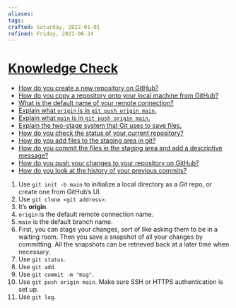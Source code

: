 ```yaml
---
aliases: 
tags: 
crafted: Saturday, 2022-01-01
refined: Friday, 2022-06-24
---
```


# [Knowledge Check](https://www.theodinproject.com/paths/foundations/courses/foundations/lessons/git-basics#knowledge-check)

- [How do you create a new repository on GitHub?](https://www.theodinproject.com/paths/foundations/courses/foundations/lessons/git-basics#new-github-repo)
- [How do you copy a repository onto your local machine from GitHub?](https://www.theodinproject.com/paths/foundations/courses/foundations/lessons/git-basics#github-to-local)
- [What is the default name of your remote connection?](https://www.theodinproject.com/paths/foundations/courses/foundations/lessons/git-basics#default-remote)
- [Explain what `origin` is in `git push origin main`.](https://www.theodinproject.com/paths/foundations/courses/foundations/lessons/git-basics#origin-push)
- [Explain what `main` is in `git push origin main`.](https://www.theodinproject.com/paths/foundations/courses/foundations/lessons/git-basics#main-push)
- [Explain the two-stage system that Git uses to save files.](https://www.theodinproject.com/paths/foundations/courses/foundations/lessons/git-basics#two-stages)
- [How do you check the status of your current repository?](https://www.theodinproject.com/paths/foundations/courses/foundations/lessons/git-basics#git-status)
- [How do you add files to the staging area in git?](https://www.theodinproject.com/paths/foundations/courses/foundations/lessons/git-basics#git-add)
- [How do you commit the files in the staging area and add a descriptive message?](https://www.theodinproject.com/paths/foundations/courses/foundations/lessons/git-basics#git-commit)
- [How do you push your changes to your repository on GitHub?](https://www.theodinproject.com/paths/foundations/courses/foundations/lessons/git-basics#git-push)
- [How do you look at the history of your previous commits?](https://www.theodinproject.com/paths/foundations/courses/foundations/lessons/git-basics#git-log)

1. Use `git init -b main` to initialize a local directory as a Git repo, or create one from GitHub’s UI.
2. Use `git clone <git address>`.
3. It’s **origin**.
4. `origin` is the default remote connection name.
5. `main` is the default branch name.
6. First, you can stage your changes, sort of like asking them to be in a waiting room. Then you save a snapshot of all your changes by committing. All the snapshots can be retrieved back at a later time when necessary.
7. Use `git status`.
8. Use `git add`.
9. Use `git commit -m "msg"`.
10. Use `git push origin main`. Make sure SSH or HTTPS authentication is set up.
11. Use `git log`.
